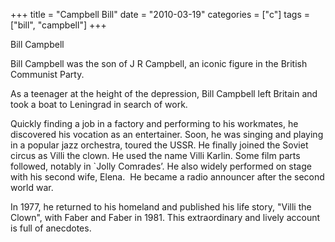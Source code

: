 +++
title = "Campbell Bill"
date = "2010-03-19"
categories = ["c"]
tags = ["bill", "campbell"]
+++

Bill Campbell

Bill Campbell was the son of J R Campbell, an iconic figure in the British Communist Party.

As a teenager at the height of the depression, Bill Campbell left Britain and took a boat to Leningrad in search of work.

Quickly finding a job in a factory and performing to his workmates, he discovered his vocation as an entertainer. Soon, he was singing and playing in a popular jazz orchestra, toured the USSR. He finally joined the Soviet circus as Villi the clown. He used the name Villi Karlin. Some film parts followed, notably in \`Jolly Comrades’. He also widely performed on stage with his second wife, Elena.  He became a radio announcer after the second world war. 

In 1977, he returned to his homeland and published his life story, "Villi the Clown", with Faber and Faber in 1981. This extraordinary and lively account is full of anecdotes.
